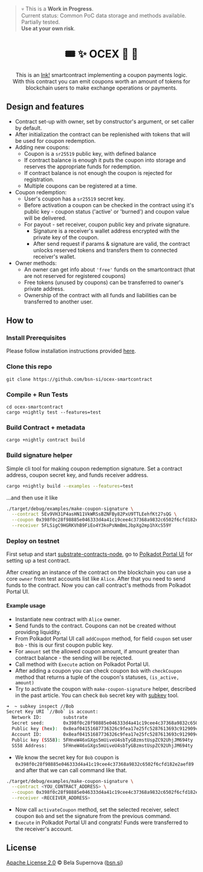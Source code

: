 > 💀 This is a **Work in Progress**.  
> Current status: Common PoC data storage and methods available. Partially tested.   
> **Use at your own risk**.

<h1 align="center">
    🎟️ ✨ OCEX 🎁 👛
</h1>

<p align="center">
This is an  <a href="https://github.com/paritytech/ink">Ink!</a> smartcontract implementing a coupon payments logic. <br>
With this contract you can emit coupons worth an amount of tokens for blockchain users to make exchange operations or payments.
</p>

## Design and features
* Contract set-up with owner, set by constructor's argument, or set caller by default.
* After initialization the contract can be replenished with tokens that will be used for coupon redemption.
* Adding new coupons:
  * Coupon is a `sr25519` public key, with defined balance
  * If contract balance is enough it puts the coupon into storage and reserves the appropriate funds for redemption.
  * If contract balance is not enough the coupon is rejected for registration.
  * Multiple coupons can be registered at a time.
* Coupon redemption:
  * User's coupon has a `sr25519` secret key.
  * Before activation a coupon can be checked in the contract using it's public key - coupon status ('active' or 'burned') and coupon value will be delivered.
  * For payout - set receiver, coupon public key and private signature.
    * Signature is a receiver's wallet address encrypted with the private key of the coupon.
    * After send request if params & signature are valid, the contract unlocks reserved tokens and transfers them to connected receiver's wallet.
* Owner methods:
  * An owner can get info about `'free'` funds on the smartcontract (that are not reserved for registered coupons)
  * Free tokens (unused by coupons) can be transferred to owner's private address.
  * Ownership of the contract with all funds and liabilities can be transferred to another user.

## How to
### Install Prerequisites
Please follow installation instructions provided [here](https://docs.substrate.io/tutorials/v3/ink-workshop/pt1/#prerequisites).

### Clone this repo
```
git clone https://github.com/bsn-si/ocex-smartcontract
```

### Compile + Run Tests
```
cd ocex-smartcontract
cargo +nightly test --features=test
```

### Build Contract + metadata
```
cargo +nightly contract build
```

### Build signature helper
Simple cli tool for making coupon redemption signature. Set a contract address, coupon secret key, and funds receiver address. 
```bash
cargo +nightly build --examples --features=test
```
...and then use it like
```bash
./target/debug/examples/make-coupon-signature \
  --contract 5Ev9VH31P4asHN11VkWRSsBZNFBy82PxU9TTLEehfKt27sQG \
  --coupon 0x398f0c28f98885e046333d4a41c19cee4c37368a9832c6502f6cfd182e2aef89 \
  --receiver 5FLSigC9HGRKVhB9FiEo4Y3koPsNmBmLJbpXg2mp1hXcS59Y
```

### Deploy on testnet
First setup and start [substrate-contracts-node](https://github.com/paritytech/substrate-contracts-node), go to [Polkadot Portal UI](https://polkadot.js.org/apps/#/contracts) for setting up a test contract.

After creating an instance of the contract on the blockchain you can use a core `owner` from test accounts list like `Alice`.
After that you need to send funds to the contract. Now you can call contract's methods from Polkadot Portal UI.

#### Example usage
- Instantiate new contract with `Alice` owner.
- Send funds to the contract. Coupons can not be created without providing liquidity.
- From Polkadot Portal UI call `addCoupon` method, for field `coupon` set user `Bob` - this is our first coupon public key.
- For `amount` set the allowed coupon amount, if amount greater than contract balance - the sending will be rejected.
- Call method with `Execute` action on Polkadot Portal UI.
- After adding a coupon you can check coupon `Bob` with `checkCoupon` method that returns a tuple of the coupon's statuses, `(is_active, amount)` 
- Try to activate the coupon with `make-coupon-signature` helper, described in the past article. You can check `Bob` secret key with [subkey](https://docs.substrate.io/v3/tools/subkey/) tool.
```bash
➜  ~ subkey inspect //Bob
Secret Key URI `//Bob` is account:
  Network ID:        substrate 
  Secret seed:       0x398f0c28f98885e046333d4a41c19cee4c37368a9832c6502f6cfd182e2aef89
  Public key (hex):  0x8eaf04151687736326c9fea17e25fc5287613693c912909cb226aa4794f26a48
  Account ID:        0x8eaf04151687736326c9fea17e25fc5287613693c912909cb226aa4794f26a48
  Public key (SS58): 5FHneW46xGXgs5mUiveU4sbTyGBzmstUspZC92UhjJM694ty
  SS58 Address:      5FHneW46xGXgs5mUiveU4sbTyGBzmstUspZC92UhjJM694ty
```
- We know the secret key for `Bob` coupon is `0x398f0c28f98885e046333d4a41c19cee4c37368a9832c6502f6cfd182e2aef89` and after that we can call command like that.
```bash
./target/debug/examples/make-coupon-signature \
  --contract <YOU_CONTRACT_ADDRESS> \
  --coupon 0x398f0c28f98885e046333d4a41c19cee4c37368a9832c6502f6cfd182e2aef89 \
  --receiver <RECEIVER_ADDRESS>
```
- Now call `activateCoupon` method, set the selected receiver, select coupon `Bob` and set the signature from the previous command.
- `Execute` in Polkadot Portal UI and congrats! Funds were transferred to the receiver's account.

## License

[Apache License 2.0](https://choosealicense.com/licenses/apache-2.0/) © Bela Supernova ([bsn.si](https://bsn.si))
